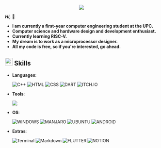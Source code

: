 <p align="center">
  <a href="https://github.com/DenverCoder1/readme-typing-svg"><img src="https://readme-typing-svg.herokuapp.com?font=Time+New+Roman&color=cyan&size=25&center=true&vCenter=true&width=600&height=100&lines=Hi,+I'm+Mounaim+Chakroun+🐢;Computer+Science+Student;Active+Learner/Researcher;Hardware+Design+and+Development+Enthusiast"></a>
</p>

***Hi,*** 🐢
  
- **I am currently a first-year computer engineering student at the UPC.**
- **Computer science and hardware design and development enthusiast.**
- **Currently learning RISC-V.**
- **My dream is to work as a microprocessor designer.**
- **All my code is free, so if you're interested, go ahead.**


## <img src="https://media2.giphy.com/media/QssGEmpkyEOhBCb7e1/giphy.gif?cid=ecf05e47a0n3gi1bfqntqmob8g9aid1oyj2wr3ds3mg700bl&rid=giphy.gif" width ="25"><b> Skills</b>


<p align="center">

- **Languages**:
    
    ![C++](https://img.shields.io/badge/C++%20-%2300599C.svg?style=for-the-badge&logo=c%2B%2B&logoColor=white)
    ![HTML](https://img.shields.io/badge/HTML5-E34F26?style=for-the-badge&logo=html5&logoColor=white)
    ![CSS](https://img.shields.io/badge/CSS3-1572B6?style=for-the-badge&logo=css3&logoColor=white)
    ![DART](https://img.shields.io/badge/Dart-0175C2?style=for-the-badge&logo=dart&logoColor=white)
    ![ITCH.IO](https://img.shields.io/badge/Itch.io-FA5C5C?style=for-the-badge&logo=itchdotio&logoColor=white)


    
- **Tools**:

   
  <a href="https://skillicons.dev">
    <img src="https://skillicons.dev/icons?i=git,github,wordpress,linkedin,godot,vim,vscode,powershell,cmake,latex,linux,windows,arduino" />
  </a>

  
- **OS**:

  ![WINDOWS](https://img.shields.io/badge/Windows-0078D6?style=for-the-badge&logo=windows&logoColor=white)
  ![MANJARO](https://img.shields.io/badge/manjaro-35BF5C?style=for-the-badge&logo=manjaro&logoColor=white)
  ![UBUNTU](https://img.shields.io/badge/Ubuntu-E95420?style=for-the-badge&logo=ubuntu&logoColor=white)
  ![ANDROID](https://img.shields.io/badge/Android-3DDC84?style=for-the-badge&logo=android&logoColor=white)

- **Extras**:

    ![Terminal](https://img.shields.io/badge/Terminal-%23054020?style=for-the-badge&logo=gnu-bash&logoColor=white)
    ![Markdown](https://img.shields.io/badge/markdown-%23000000.svg?style=for-the-badge&logo=markdown&logoColor=white)
    ![FLUTTER](https://img.shields.io/badge/Flutter-02569B?style=for-the-badge&logo=flutter&logoColor=white)
    ![NOTION](https://img.shields.io/badge/Notion-000000?style=for-the-badge&logo=notion&logoColor=white)


</p>

<br>
<br>





<br>












<br>
<br>


<br>

